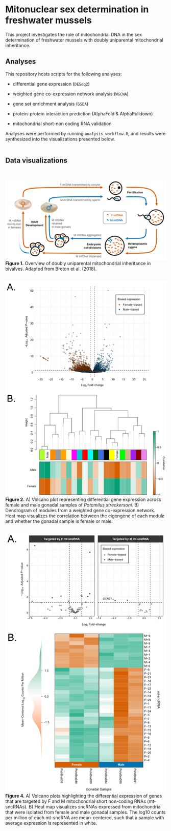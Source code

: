 # Mitonuclear sex determination in freshwater mussels

This project investigates the role of mitochondrial DNA in the sex determination of freshwater mussels with doubly uniparental mitochondrial inheritance. 

## Analyses 
This repository hosts scripts for the following analyses:

-   differential gene expression (`DESeq2`)

-   weighted gene co-expression network analysis (`WGCNA`)

-   gene set enrichment analysis (`GSEA`)

-   protein-protein interaction prediction (AlphaFold & AlphaPulldown)

-   mitochondrial short-non coding RNA validation


Analyses were performed by running `analysis_workflow.R`, and results were synthesized into the visualizations presented below. 
<br> <br>

## Data visualizations
<br>

![Figure 1](figures/final_manuscript_figures/DUI_schema.png) **Figure 1.** Overview of doubly uniparental mitochondrial inheritance in bivalves. Adapted from Breton et al. (2018). <br> <br>

![Figure 2](figures/final_manuscript_figures/nuclear_volcano_WGCNA.png) **Figure 2.** A) Volcano plot representing differential gene expression across female and male gonadal samples of *Potamilus streckersoni.* B) Dendrogram of modules from a weighted gene co-expression network. Heat map visualizes the correlation between the eigengene of each module and whether the gonadal sample is female or male. <br> <br>

![Figure 4](figures/final_manuscript_figures/target_volcano_sncRNA_heatmap.png) **Figure 4.** A) Volcano plots highlighting the differential expression of genes that are targeted by F and M mitochondrial short non-coding RNAs (mt-sncRNAs). B) Heat map visualizes sncRNAs expressed from mitochondria that were isolated from female and male gonadal samples. The log10 counts per million of each mt-sncRNA are mean-centered, such that a sample with average expression is represented in white.

